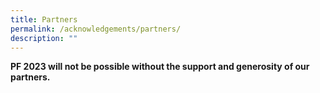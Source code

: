 ```yaml
---
title: Partners
permalink: /acknowledgements/partners/
description: ""
---
```

**PF 2023 will not be possible without the support and generosity of our partners.**

